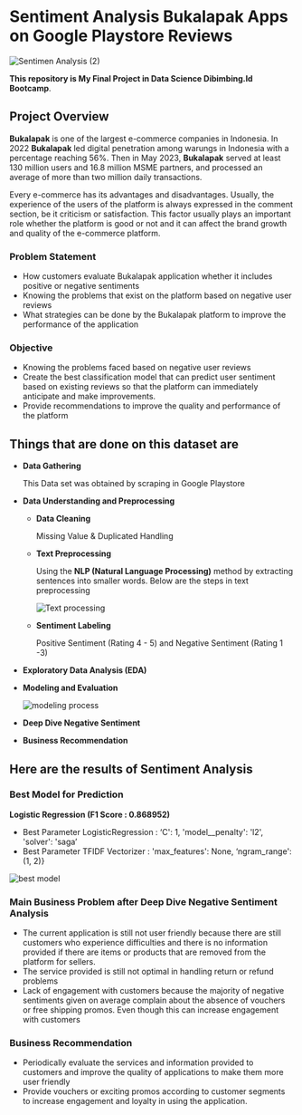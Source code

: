 # Sentiment Analysis Bukalapak Apps on Google Playstore Reviews
![Sentimen Analysis (2)](https://github.com/Rizal-A/Sentiment-Analysis-Bukalapak-Apps/assets/117552819/fac82481-3ac8-4d01-803b-762fb90c1567)


**This repository is My Final Project in Data Science Dibimbing.Id Bootcamp**. 

## Project Overview

<p><b>Bukalapak</b> is one of the largest e-commerce companies in Indonesia. In 2022 <b>Bukalapak</b> led digital penetration among warungs in Indonesia with a percentage reaching 56%. Then in May 2023, <b>Bukalapak</b> served at least 130 million users and 16.8 million MSME partners, and processed an average of more than two million daily transactions.

  Every e-commerce has its advantages and disadvantages. Usually, the experience of the users of the platform is always expressed in the comment section, be it criticism or satisfaction. This factor usually plays an important role whether the platform is good or not and it can affect the brand growth and quality of the e-commerce platform.
</p>

### Problem Statement
- How customers evaluate Bukalapak application whether it includes positive or negative sentiments
- Knowing the problems that exist on the platform based on negative user reviews
- What strategies can be done by the Bukalapak platform to improve the performance of the application

### Objective

- Knowing the problems faced based on negative user reviews
- Create the best classification model that can predict user sentiment based on existing reviews so that the platform can immediately anticipate and make improvements.
- Provide recommendations to improve the quality and performance of the platform

## Things that are done on this dataset are

- **Data Gathering**

  This Data set was obtained by scraping in Google Playstore
- **Data Understanding and Preprocessing**
  - **Data Cleaning**

    Missing Value & Duplicated Handling
  - **Text Preprocessing**
 
    Using the <b>NLP (Natural Language Processing)</b> method by extracting sentences into smaller words. Below are the steps in text preprocessing
 
    ![Text processing](https://github.com/Rizal-A/Sentiment-Analysis-Bukalapak-Apps/assets/117552819/ab85c5e1-8568-4841-a1f0-255ef84f47ac)

  - **Sentiment Labeling**
    
    Positive Sentiment (Rating 4 - 5) and Negative Sentiment (Rating 1 -3)
- **Exploratory Data Analysis (EDA)**
- **Modeling and Evaluation**

  ![modeling process](https://github.com/Rizal-A/Sentiment-Analysis-Bukalapak-Apps/assets/117552819/13207f51-cda2-4d05-8c52-d29e086a49fc)

- **Deep Dive Negative Sentiment**
- **Business Recommendation**

## Here are the results of Sentiment Analysis

### Best Model for Prediction

**Logistic Regression (F1 Score : 0.868952)**
  - Best Parameter LogisticRegression :  ‘C': 1, 'model__penalty': 'l2', 'solver': 'saga’
  - Best Parameter TFIDF Vectorizer : 'max_features': None, ‘ngram_range': (1, 2)}
    
![best model](https://github.com/Rizal-A/Sentiment-Analysis-Bukalapak-Apps/assets/117552819/c096204d-f743-4bc3-bdea-a7df18708d69)


### Main Business Problem after Deep Dive Negative Sentiment Analysis
- The current application is still not user friendly because there are still customers who experience difficulties and there is no information provided if there are items or products that are removed from the platform for sellers.
- The service provided is still not optimal in handling return or refund problems
- Lack of engagement with customers because the majority of negative sentiments given on average complain about the absence of vouchers or free shipping promos. Even though this can increase engagement with customers

### Business Recommendation
- Periodically evaluate the services and information provided to customers and improve the quality of applications to make them more user friendly
- Provide vouchers or exciting promos according to customer segments to increase engagement and loyalty in using the application.





